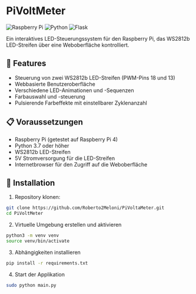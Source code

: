 # PiVoltMeter

![Raspberry Pi](https://img.shields.io/badge/Raspberry%20Pi-C51A4A?style=for-the-badge&logo=Raspberry-Pi)
![Python](https://img.shields.io/badge/Python-3776AB?style=for-the-badge&logo=python&logoColor=white)
![Flask](https://img.shields.io/badge/Flask-000000?style=for-the-badge&logo=flask&logoColor=white)

Ein interaktives LED-Steuerungssystem für den Raspberry Pi, das WS2812b LED-Streifen über eine Weboberfläche kontrolliert.

## 🚀 Features

- Steuerung von zwei WS2812b LED-Streifen (PWM-Pins 18 und 13)
- Webbasierte Benutzeroberfläche
- Verschiedene LED-Animationen und -Sequenzen
- Farbauswahl und -steuerung
- Pulsierende Farbeffekte mit einstellbarer Zyklenanzahl

## 📋 Voraussetzungen

- Raspberry Pi (getestet auf Raspberry Pi 4)
- Python 3.7 oder höher
- WS2812b LED-Streifen
- 5V Stromversorgung für die LED-Streifen
- Internetbrowser für den Zugriff auf die Weboberfläche

## 🔧 Installation

1. Repository klonen:
```bash
git clone https://github.com/Roberto2Meloni/PiVoltaMeter.git
cd PiVoltMeter
```

2. Virtuelle Umgebung erstellen und aktivieren
```bash
python3 -m venv venv
source venv/bin/activate
```

3. Abhängigkeiten installieren
```bash
pip install -r requirements.txt
```

4. Start der Applikation
```bash 
sudo python main.py
```
